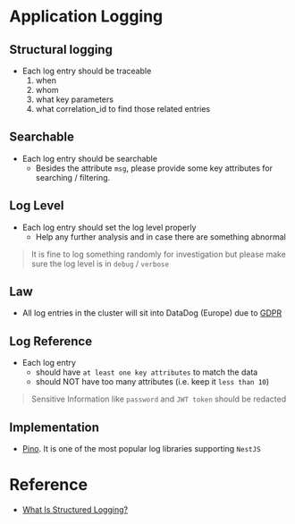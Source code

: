 # Application Logging <!-- omit in toc -->

## Structural logging

- Each log entry should be traceable
  1. when
  2. whom
  3. what key parameters
  4. what correlation_id to find those related entries

## Searchable

- Each log entry should be searchable
  - Besides the attribute `msg`, please provide some key attributes for searching / filtering.

## Log Level

- Each log entry should set the log level properly
  - Help any further analysis and in case there are something abnormal

> It is fine to log something randomly for investigation but please make sure the log level is in `debug` / `verbose`

## Law

- All log entries in the cluster will sit into DataDog (Europe) due to [GDPR](https://www.wired.co.uk/article/what-is-gdpr-uk-eu-legislation-compliance-summary-fines-2018 "https://www.wired.co.uk/article/what-is-gdpr-uk-eu-legislation-compliance-summary-fines-2018")

## Log Reference

- Each log entry
  - should have `at least one key attributes` to match the data
  - should NOT have too many attributes (i.e. keep it `less than 10`)

> Sensitive Information like `password` and `JWT token` should be redacted

## Implementation

- [Pino](https://github.com/pinojs/pino "https://github.com/pinojs/pino"). It is one of the most popular log libraries supporting `NestJS`

# Reference

- [What Is Structured Logging?](https://sematext.com/glossary/structured-logging "https://sematext.com/glossary/structured-logging")
